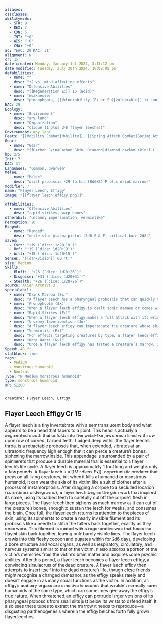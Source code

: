 ```yaml
---
aliases: 
cssclasses:
abilitymods:
  - STR: 9
  - DEX: 7
  - CON: 5
  - INT: "+0"
  - WIS: "+0"
  - CHA: "+0"
ac: "EAC: 29 KAC: 31" 
alignment: N
cr: 15
date created: Monday, January 1st 2024, 3:13:12 pm
date modified: Tuesday, July 30th 2024, 10:08:08 pm
defabilities:
  - name: ""
    desc: "+2 vs. mind-affecting effects"
  - name: "Defensive Abilities"
    desc: "[[Regeneration Ex]] 15 (acid)"
  - name: "Weaknesses"
    desc: "phonophobia, [[Vulnerability (Ex or Su)|vulnerable]] to sonic"
EAC: 29
Ecology:
  - name: "Environment"
    desc: "any land"
  - name: "Organization"
    desc: "clique (1 plus 3–8 flayer leeches)"
Environment: any land
Feats: "[[Mobility Combat|Mobility]], [[Spring Attack Combat|Spring Attack]]"
Gear:
  - name: "Gear"
    desc: "[[Carbon Skin#Carbon Skin, Diamond|diamond carbon skin]] ( [[Force Field#Force Field, Green|green force field]] [25 hp]"
hp: 275
Init: 7
KAC: 31
Languages: "Common, Dwarven"
Melee:
  - name: "Melee"
    desc: "wrist proboscis +29 to hit (8d6+24 P plus drink marrow)"
modifier: 7
name: "Flayer Leech, Effigy"
image: "[[flayer leech effigy.png]]"

offabilities:
  - name: "Offensive Abilities"
    desc: "rapid strikes, warp bones"
otherabil: "uncanny impersonation, verminlike"
Perception: 26
Ranged:
  - name: "Ranged"
    desc: "white star plasma pistol (3d8 E & F; critical burn 2d8)"
saves:
  - Fort: "+19 (`dice: 1d20+19`)"
  - Ref: "+19 (`dice: 1d20+19`)"
  - Will: "+15 (`dice: 1d20+15`)"
Senses: "[[darkvision]] 60 ft."
size: Medium
Skills:
  - Bluff:  "+26 (`dice: 1d20+26`)"
  - Disguise: "+31 (`dice: 1d20+31`)"
  - Stealth: "+26 (`dice: 1d20+26`)" 
source: Alien Archive 3 
specialabil:
  - name: "Drink Marrow (Ex)"
    desc: "A flayer leech has a pharyngeal proboscis that can quickly vibrate at a subsonic frequency, allowing it to easily pierce through bone and similar hardened internal structures to consume a creature’s marrow. A creature struck by a flayer leech’s bite must succeed at a DC 23 fortitude save or be sickened for 1 minute. Further bites from the flayer leech don’t worsen this condition, only extend the duration."
  - name: "Phonophobia (Ex)"
    desc: "When a flayer leech effigy is dealt sonic damage or comes within 30 feet of the source of an extremely loud noise (such as that produced by a starship thruster or the explosion of a grenade), it must attempt a DC 21 Will saving throw. If it fails, it is frightened for 1d4 rounds; if it succeeds, it gains the off‑target condition for 1d4 rounds instead."
  - name: "Rapid Strikes (Ex)"
    desc: "When a flayer leech effigy makes a full attack with its wrist proboscis, it makes up to three attacks instead of two, taking a –6 penalty to each attack instead of the normal –4 penalty."
  - name: "Uncanny Impersonation (Su)"
    desc: "A flayer leech effigy can impersonate the creature whose skin it is wearing to a striking degree. The effigy can use Disguise to disguise itself as a specific person, and the DC for the Disguise check isn’t adjusted due to being disguised as a different creature type or size category. In addition, the flayer leech effigy receives some psychic impressions when it consumes the creature’s brain, allowing it to glean minor details about the creature’s life and speak the languages it spoke. If the effigy attacks with its wrist proboscis, its disguise is automatically ruined for all who witness the attack."
  - name: "Verminlike (Ex)"
    desc: "For effects targeting creatures by type, a flayer leech effigy counts as both monstrous humanoid and vermin (whichever type allows an ability to affect them for abilities that affect only one type, and whichever is worse for abilities that affect both types). The effigy also receives a +2 racial bonus to saving throws against mind-affecting effects."
  - name: "Warp Bones (Su)"
    desc: "Once a flayer leech effigy has tasted a creature’s marrow, it can temporarily reshape that creature’s skeletal structure using only its mind. As a move action, an effigy can concentrate on the creatures it has wounded. Each creature that is sickened due to the effigy’s drink marrow ability must succeed at a DC 21 fortitude save or suffer extreme pain as its bones twist and crack, gaining the nauseated condition until the end of its next turn."
Speed: 40 ft. 
statblock: true
tags:
  - Medium
  - monstrous humanoid
  - Neutral
Type: "N Medium monstrous humanoid"
type: monstrous humanoid
XP: 51200 
---
```


```statblock
creature: Flayer Leech, Effigy
```

## Flayer Leech Effigy Cr 15

A flayer leech is a tiny invertebrate with a semitranslucent body and what appears to be a head that tapers to a point. This head is actually a segmented mouth that unfolds into five petal-like jaws, each lined with row upon row of curved, barbed teeth. Lodged deep within the flayer leech’s throat is a retractable proboscis that, when extended, vibrates at an ultrasonic frequency high enough that it can pierce a creature’s bones, siphoning the marrow inside. This appendage is surrounded by a pair of spinnerets that produce a durable material that is essential to a flayer leech’s life cycle. A flayer leech is approximately 1 foot long and weighs only a few pounds.
A flayer leech is a [[Mindless Ex]], opportunistic predator that preys on all living creatures, but when it kills a humanoid or monstrous humanoid, it can wear the skin of its victim like a suit of clothes after a process of metamorphosis. After dragging a corpse to a secluded location (sometimes underground), a flayer leech begins the grim work that inspired its name, using its barbed teeth to carefully cut off the corpse’s flesh in large pieces. The flayer leech then siphons as much marrow as it can out of the creature’s bones, enough to sustain the leech for weeks, and consumes the brain.
Once full, the flayer leech returns its attention to the pieces of skin, using its spinnerets to create a nearly invisible filament and its proboscis like a needle to stitch the tatters back together, exactly as they once were. This filament is coated with a regenerative wax that fuses the flayed skin back together, leaving only barely visible lines. The flayer leech crawls into this fleshy cocoon and pupates within for 2d6 days, developing a bone structure and vocal organs, as well as respiratory, circulatory, and nervous systems similar to that of the victim. It also absorbs a portion of the victim’s memories from the victim’s brain matter and acquires some psychic abilities. After this period, a flayer leech becomes a flayer leech effigy, a convincing simulacrum of the dead creature.
A flayer leech effigy then attempts to insert itself into the dead creature’s life, though close friends might recognize a changed demeanor, as the effigy speaks rarely and doesn’t engage in as many social functions as the victim. In addition, an effigy’s auditory organs are sensitive to sounds that wouldn’t normally harm humanoids of the same type, which can sometimes give away the effigy’s true nature. When threatened, an effigy can protrude larger versions of its pharyngeal proboscis from small slits just below its wrists to defend itself. It also uses these tubes to extract the marrow it needs to reproduce—a disgusting parthenogenesis wherein the effigy belches forth fully grown flayer leeches.
